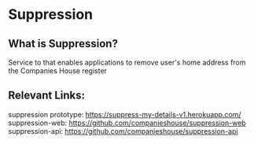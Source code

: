 # Suppression

## What is Suppression?
Service to that enables applications to remove user's home address from the Companies House register 

## Relevant Links:
suppression prototype: https://suppress-my-details-v1.herokuapp.com/
suppression-web: https://github.com/companieshouse/suppression-web
suppression-api: https://github.com/companieshouse/suppression-api
